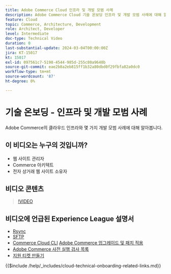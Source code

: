 ```yaml
---
title: Adobe Commerce Cloud 인프라 및 개발 모범 사례
description: Adobe Commerce Cloud 기술 온보딩 인프라 및 개발 모범 사례에 대해 알아봅니다.
feature: Cloud
topic: Commerce, Architecture, Development
role: Architect, Developer
level: Intermediate
doc-type: Technical Video
duration: 0
last-substantial-update: 2024-03-04T00:00:00Z
jira: KT-15017
kt: 15017
exl-id: 097561c7-5198-4544-985d-255c80a9648b
source-git-commit: eae2b8a2eb815ff1b32a80dbd0f29fbfa82a0dc0
workflow-type: tm+mt
source-wordcount: '87'
ht-degree: 0%

---
```


# 기술 온보딩 - 인프라 및 개발 모범 사례

Adobe Commerce의 클라우드 인프라와 몇 가지 개발 모범 사례에 대해 알아봅니다.

## 이 비디오는 누구의 것입니까?

- 웹 사이트 관리자
- Commerce 아키텍트
- 전자 상거래 웹 사이트 소유자

## 비디오 콘텐츠

>[!VIDEO](https://video.tv.adobe.com/v/3427679?learn=on)

## 비디오에 언급된 Experience League 설명서

- [Rsync](https://experienceleague.adobe.com/docs/commerce-cloud-service/user-guide/develop/deploy/staging-production.html?lang=ko#migrate-files-using-rsync)
- [SFTP](https://experienceleague.adobe.com/docs/commerce-cloud-service/user-guide/develop/secure-connections.html?lang=ko#sftp)
- [Commerce Cloud CLI](https://experienceleague.adobe.com/docs/commerce-cloud-service/user-guide/dev-tools/cloud-cli/cloud-cli-overview.html?lang=ko)
  [Adobe Commerce 업그레이드 및 패치 적용](https://experienceleague.adobe.com/docs/commerce-cloud-service/user-guide/develop/upgrade/apply-patches.html?lang=ko)
- [Adobe Commerce 사전 실행 검사 목록](https://experienceleague.adobe.com/docs/commerce-cloud-service/user-guide/launch/checklist.html?lang=ko)
- [지원 티켓 만들기](https://experienceleague.adobe.com/docs/commerce-knowledge-base/kb/help-center-guide/magento-help-center-user-guide.html?lang=ko)

{{$include /help/_includes/cloud-technical-onboarding-related-links.md}}

